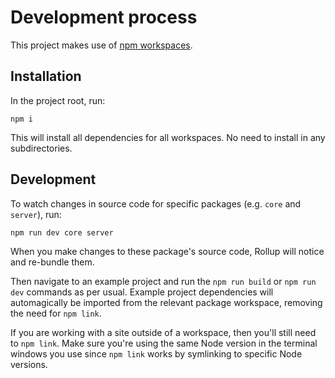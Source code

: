 # Development process

This project makes use of [npm workspaces](https://docs.npmjs.com/cli/v8/using-npm/workspaces).

## Installation

In the project root, run:

```
npm i
```

This will install all dependencies for all workspaces. No need to install in any subdirectories.

## Development

To watch changes in source code for specific packages (e.g. `core` and `server`), run:

```
npm run dev core server
```

When you make changes to these package's source code, Rollup will notice and re-bundle them.

Then navigate to an example project and run the `npm run build` or `npm run dev` commands as per usual. Example project dependencies will automagically be imported from the relevant package workspace, removing the need for `npm link`.

If you are working with a site outside of a workspace, then you'll still need to `npm link`. Make sure you're using the same Node version in the terminal windows you use since `npm link` works by symlinking to specific Node versions.
